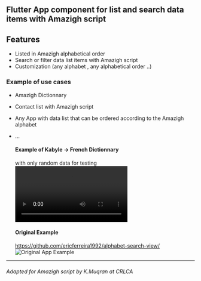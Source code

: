 ## Flutter App component for list and search data items with Amazigh script



## Features
- Listed in Amazigh alphabetical order
- Search or filter  data list items with Amazigh script
- Customization (any alphabet , any alphabetical order ..)


### Example of use cases
- Amazigh Dictionnary 
- Contact list  with Amazigh script
- Any App with data list that can be ordered according to the Amazigh alphabet
- ...

  #### Example of Kabyle -> French Dictionnary
  with only random data for testing
 ![Kabyle -> French Dictionnary Example](kf_ex.webm)
 
  #### Original Example
  https://github.com/ericferreira1992/alphabet-search-view/
![Original App Example](demo.gif)

---------------------------
###### Adapted for Amazigh script by K.Muqran at CRLCA
